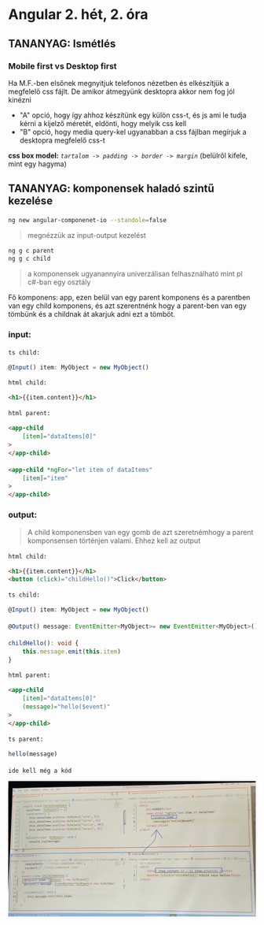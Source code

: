 # Angular 2. hét, 2. óra
 
## TANANYAG: Ismétlés

### Mobile first vs Desktop first
Ha M.F.-ben elsőnek megnyitjuk telefonos nézetben és elkészítjük a megfelelő css fájlt. De amikor átmegyünk desktopra akkor nem fog jól kinézni
- "A" opció, hogy így ahhoz készítünk egy külön css-t, és js ami le tudja kérni a kijelző méretét, eldönti, hogy melyik css kell
- "B" opció, hogy media query-kel ugyanabban a css fájlban megírjuk a desktopra megfelelő css-t

**css box model:** *`tartalom -> padding -> border -> margin`* (belülről kifele, mint egy hagyma)
 

## TANANYAG: komponensek haladó szintű kezelése

```bash
ng new angular-componenet-io --standole=false
```

> megnézzük az input-output kezelést

```bash
ng g c parent
ng g c child
```

> a komponensek ugyanannyira univerzálisan felhasználható mint pl c#-ban egy osztály

Fő komponens: app, ezen belül van egy parent komponens és a parentben van egy child komponens, és azt szerentnénk hogy a parent-ben van egy tömbünk és a childnak át akarjuk adni ezt a tömböt.

### input:

`ts child:`
```ts child
@Input() item: MyObject = new MyObject()
```

`html child:`
```html child
<h1>{{item.content}}</h1>
```

`html parent:`
```html parent
<app-child
    [item]="dataItems[0]"
>
</app-child>

<app-child *ngFor="let item of dataItems"
    [item]="item"
>
</app-child>
```

 ### output:
> A child komponensben van egy gomb de azt szeretnémhogy a parent komponsensen történjen valami. Ehhez kell az output

`html child:`
```html child
<h1>{{item.content}}</h1>
<button (click)="childHello()">Click</button>
```

`ts child:`
```ts child
@Input() item: MyObject = new MyObject()

@Output() message: EventEmitter<MyObject>= new EventEmitter<MyObject>()

childHello(): void {
    this.message.emit(this.item)
}
```

`html parent:`
```html parent
<app-child
    [item]="dataItems[0]"
    (message)="hello($event)"
>
</app-child>
```

`ts parent:`
```ts parent
hello(message)

ide kell még a kód
```

![input-output.png](https://github.com/oli-tolnai/Angular2/blob/main/kepek/input-output.jpg)


